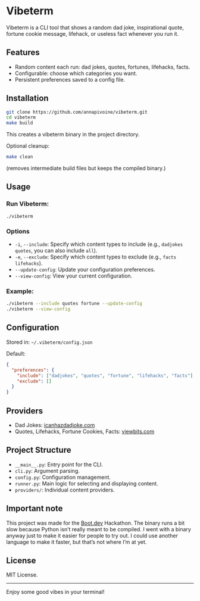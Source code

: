 # Vibeterm

Vibeterm is a CLI tool that shows a random dad joke, inspirational quote, fortune cookie message, lifehack, or useless fact whenever you run it.

## Features

- Random content each run: dad jokes, quotes, fortunes, lifehacks, facts.
- Configurable: choose which categories you want.
- Persistent preferences saved to a config file.

## Installation

```sh
git clone https://github.com/annapivoine/vibeterm.git
cd vibeterm
make build
```

This creates a vibeterm binary in the project directory.

Optional cleanup:

```sh
make clean
```

(removes intermediate build files but keeps the compiled binary.)

## Usage

### Run Vibeterm:

`./vibeterm`

### Options

- `-i`, `--include`: Specify which content types to include (e.g., `dadjokes quotes`, you can also include `all`).
- `-e`, `--exclude`: Specify which content types to exclude (e.g., `facts lifehacks`).
- `--update-config`: Update your configuration preferences.
- `--view-config`: View your current configuration.

### Example:

```sh
./vibeterm --include quotes fortune --update-config
./vibeterm --view-config
```

## Configuration

Stored in:
`~/.vibeterm/config.json`

Default:

```json
{
  "preferences": {
    "include": ["dadjokes", "quotes", "fortune", "lifehacks", "facts"],
    "exclude": []
  }
}
```

## Providers

- Dad Jokes: [icanhazdadjoke.com](https://icanhazdadjoke.com/)
- Quotes, Lifehacks, Fortune Cookies, Facts: [viewbits.com](https://viewbits.com/)

## Project Structure

- `__main__.py`: Entry point for the CLI.
- `cli.py`: Argument parsing.
- `config.py`: Configuration management.
- `runner.py`: Main logic for selecting and displaying content.
- `providers/`: Individual content providers.

## Important note

This project was made for the [Boot.dev](https://www.boot.dev/) Hackathon. The binary runs a bit slow because Python isn’t really meant to be compiled. I went with a binary anyway just to make it easier for people to try out. I could use another language to make it faster, but that’s not where I’m at yet.

## License

MIT License.

---

Enjoy some good vibes in your terminal!
